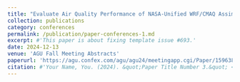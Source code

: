 ```yaml
---
title: "Evaluate Air Quality Performance of NASA-Unified WRF/CMAQ Assimilated with Land Surface Remote Sensing: A Case Study in the San Joaquin Valley, California"
collection: publications
category: conferences
permalink: /publication/paper-conferences-1.md
excerpt: #'This paper is about fixing template issue #693.'
date: 2024-12-13
venue: 'AGU Fall Meeting Abstracts'
paperurl: 'https://agu.confex.com/agu/agu24/meetingapp.cgi/Paper/1596380'
citation: #'Your Name, You. (2024). &quot;Paper Title Number 3.&quot; <i>GitHub Journal of Bugs</i>. 1(3).'
---
```

